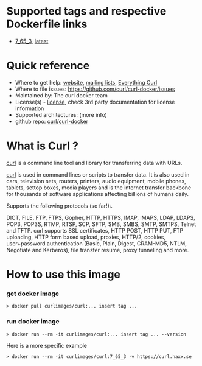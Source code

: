 # Supported tags and respective Dockerfile links

* [7_65_3](), [latest]()

# Quick reference
* Where to get help: [website](https://curl.haxx.se/), [mailing lists](https://curl.haxx.se/mail/), [Everything Curl](https://curl.haxx.se/book.html)
* Where to file issues: https://github.com/curl/curl-docker/issues
* Maintained by: The curl docker team
* License(s) - [license](https://curl.haxx.se/docs/copyright.html), check 3rd party documentation for license information
* Supported architectures: (more info)
* github repo: [curl/curl-docker](https://github.com/curl/curl-docker)

# What is Curl ?
[curl](https://curl.haxx.se/) is a command line tool and library  for transferring data with URLs.

[curl](https://curl.haxx.se/)  is used in command lines or scripts to transfer data. It is also used in cars, television sets, routers, printers, audio equipment, mobile phones, tablets, settop boxes, media players and is the internet transfer backbone for thousands of software applications affecting billions of humans daily.

Supports the following protocols (so far!):.

DICT, FILE, FTP, FTPS, Gopher, HTTP, HTTPS, IMAP, IMAPS, LDAP, LDAPS, POP3, POP3S, RTMP, RTSP, SCP, SFTP, SMB, SMBS, SMTP, SMTPS, Telnet and TFTP. curl supports SSL certificates, HTTP POST, HTTP PUT, FTP uploading, HTTP form based upload, proxies, HTTP/2, cookies, user+password authentication (Basic, Plain, Digest, CRAM-MD5, NTLM, Negotiate and Kerberos), file transfer resume, proxy tunneling and more.

# How to use this image

### get docker image

```
> docker pull curlimages/curl:... insert tag ...
```

### run docker image
```
> docker run --rm -it curlimages/curl:... insert tag ... --version
```
Here is a more specific example 
```
> docker run --rm -it curlimages/curl:7_65_3 -v https://curl.haxx.se 
```


